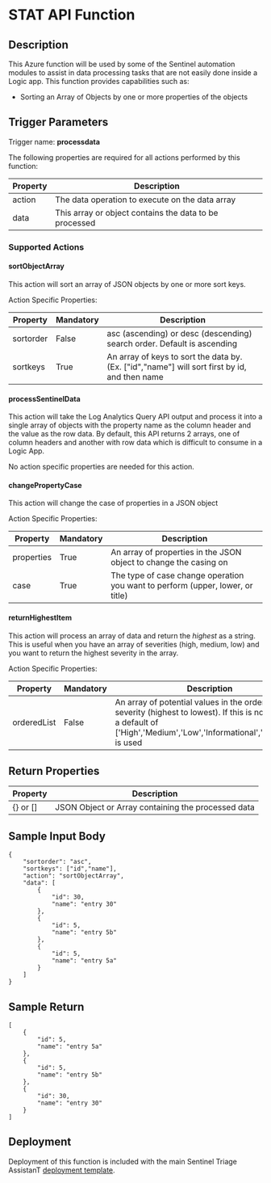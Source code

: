 # STAT API Function

## Description
This Azure function will be used by some of the Sentinel automation modules to assist in data processing tasks that are not easily done inside a Logic app.  This function provides capabilities such as:

* Sorting an Array of Objects by one or more properties of the objects

## Trigger Parameters

Trigger name: **processdata**

The following properties are required for all actions performed by this function:

|Property|Description|
|---|---|
|action|The data operation to execute on the data array|
|data|This array or object contains the data to be processed|

### Supported Actions

#### sortObjectArray

This action will sort an array of JSON objects by one or more sort keys.

Action Specific Properties:

|Property|Mandatory|Description|
|---|---|---|
|sortorder|False|asc (ascending) or desc (descending) search order. Default is ascending|
|sortkeys|True|An array of keys to sort the data by. (Ex. ["id","name"] will sort first by id, and then name|

#### processSentinelData

This action will take the Log Analytics Query API output and process it into a single array of objects with the property name as the column header and the value as the row data.  By default, this API returns 2 arrays, one of column headers and another with row data which is difficult to consume in a Logic App.

No action specific properties are needed for this action.

#### changePropertyCase

This action will change the case of properties in a JSON object

Action Specific Properties:

|Property|Mandatory|Description|
|---|---|---|
|properties|True|An array of properties in the JSON object to change the casing on|
|case|True|The type of case change operation you want to perform (upper, lower, or title)|

#### returnHighestItem

This action will process an array of data and return the *highest* as a string. This is useful when you have an array of severities (high, medium, low) and you want to return the highest severity in the array.

Action Specific Properties:

|Property|Mandatory|Description|
|---|---|---|
|orderedList|False|An array of potential values in the order of severity (highest to lowest).  If this is not provided a default of ['High','Medium','Low','Informational','Unknown'] is used|

## Return Properties

|Property|Description|
|---|---|
|{} or []|JSON Object or Array containing the processed data|

## Sample Input Body

```
{
    "sortorder": "asc",
    "sortkeys": ["id","name"],
    "action": "sortObjectArray",
    "data": [
        {
            "id": 30,
            "name": "entry 30"
        },
        {
            "id": 5,
            "name": "entry 5b"
        },
        {
            "id": 5,
            "name": "entry 5a"
        }
    ]
}
```

## Sample Return

```
[
    {
        "id": 5,
        "name": "entry 5a"
    },
    {
        "id": 5,
        "name": "entry 5b"
    },
    {
        "id": 30,
        "name": "entry 30"
    }
]
```

## Deployment

Deployment of this function is included with the main Sentinel Triage AssistanT  [deployment template](/Deploy/readme.md).
